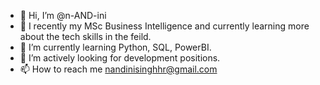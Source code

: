- 👋 Hi, I’m @n-AND-ini 
- 👀 I recently my MSc Business Intelligence and currently learning more about the tech skills in the feild.
- 🌱 I’m currently learning Python, SQL, PowerBI.
- 💞️ I’m actively looking for development positions.
- 📫 How to reach me nandinisinghhr@gmail.com

<!---
n-AND-ini/n-AND-ini is a ✨ special ✨ repository because its `README.md` (this file) appears on your GitHub profile.
You can click the Preview link to take a look at your changes.
--->

